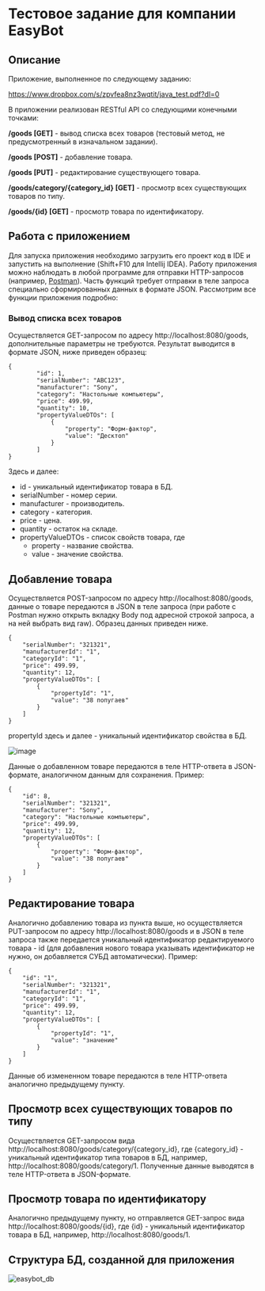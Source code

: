 # Тестовое задание для компании EasyBot

## Описание
Приложение, выполненное по следующему заданию:

https://www.dropbox.com/s/zpvfea8nz3wqtit/java_test.pdf?dl=0

В приложении реализован RESTful API со следующими конечными точками:

**/goods [GET]** - вывод списка всех товаров (тестовый метод, не предусмотренный в изначальном задании).

**/goods [POST]** - добавление товара.

**/goods [PUT]** - редактирование существующего товара.

**/goods/category/{category_id} [GET]** - просмотр всех существующих товаров по типу.

**/goods/{id} [GET]** - просмотр товара по идентификатору.

## Работа с приложением
Для запуска приложения необходимо загрузить его проект код в IDE и запустить на выполнение (Shift+F10 для Intellij IDEA). Работу приложения можно наблюдать в любой программе для отправки HTTP-запросов (например, [Postman](https://www.postman.com/downloads/)). Часть функций требует отправки в теле запроса специально сформированных данных в формате JSON. Рассмотрим все функции приложения подробно:

### Вывод списка всех товаров
Осуществляется GET-запросом по адресу http://localhost:8080/goods, дополнительные параметры не требуются. Результат выводится в формате JSON, ниже приведен образец:

```
{
        "id": 1,
        "serialNumber": "ABC123",
        "manufacturer": "Sony",
        "category": "Настольные компьютеры",
        "price": 499.99,
        "quantity": 10,
        "propertyValueDTOs": [
            {
                "property": "Форм-фактор",
                "value": "Десктоп"
            }
        ]
}
```

Здесь и далее:
- id - уникальный идентификатор товара в БД.
- serialNumber - номер серии.
- manufacturer - производитель.
- category - категория.
- price - цена.
- quantity - остаток на складе.
- propertyValueDTOs - список свойств товара, где
   - property - название свойства.
   - value - значение свойства.

## Добавление товара
Осуществляется POST-запросом по адресу http://localhost:8080/goods, данные о товаре передаются в JSON в теле запроса (при работе с Postman нужно открыть вкладку Body под адресной строкой запроса, а на ней выбрать вид raw). Образец данных приведен ниже.

```
{
    "serialNumber": "321321",
    "manufacturerId": "1",
    "categoryId": "1",
    "price": 499.99,
    "quantity": 12,
    "propertyValueDTOs": [
        {
            "propertyId": "1",
            "value": "38 попугаев"
        }
    ]
}
```
propertyId здесь и далее - уникальный идентификатор свойства в БД.

![image](https://github.com/HeWhoTalksLoud/easybot_test/assets/119597731/39464fec-d062-47fc-9c23-e7c9892f2b88)

Данные о добавленном товаре передаются в теле HTTP-ответа в JSON-формате, аналогичном данным для сохранения. Пример:

```
{
    "id": 8,
    "serialNumber": "321321",
    "manufacturer": "Sony",
    "category": "Настольные компьютеры",
    "price": 499.99,
    "quantity": 12,
    "propertyValueDTOs": [
        {
            "property": "Форм-фактор",
            "value": "38 попугаев"
        }
    ]
}
```


## Редактирование товара
Аналогично добавлению товара из пункта выше, но осуществляется PUT-запросом по адресу http://localhost:8080/goods и в JSON в теле запроса также передается уникальный идентификатор редактируемого товара - id (для добавления нового товара указывать идентификатор не нужно, он добавляется СУБД автоматически). Пример:

```
{
    "id": "1",
    "serialNumber": "321321",
    "manufacturerId": "1",
    "categoryId": "1",
    "price": 499.99,
    "quantity": 12,
    "propertyValueDTOs": [
        {
            "propertyId": "1",
            "value": "значение"
        }
    ]
}
```

Данные об измененном  товаре передаются в теле HTTP-ответа аналогично предыдущему пункту.


## Просмотр всех существующих товаров по типу
Осуществляется GET-запросом вида http://localhost:8080/goods/category/{category_id}, где {category_id} - уникальный идентификатор типа товаров в БД, например, http://localhost:8080/goods/category/1. Полученные данные выводятся в теле HTTP-ответа в JSON-формате.

## Просмотр товара по идентификатору
Аналогично предыдущему пункту, но отправляется GET-запрос вида http://localhost:8080/goods/{id}, где {id} - уникальный идентификатор товара в БД, например, http://localhost:8080/goods/1.


## Структура БД, созданной для приложения

![easybot_db](https://github.com/HeWhoTalksLoud/easybot_test/assets/119597731/9b09a673-8172-422c-80f8-a51e9fdd7bd5)

    
